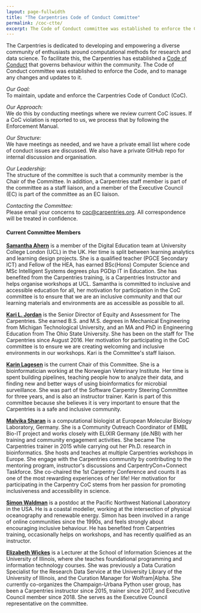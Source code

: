 ```yaml
---
layout: page-fullwidth
title: "The Carpentries Code of Conduct Committee"
permalink: /coc-ctte/
excerpt: The Code of Conduct committee was established to enforce the Code, and to manage any changes and updates to it.
---
```


The Carpentries is dedicated to developing and empowering a diverse community of enthusiasts around computational methods 
for research and data science. To facilitate this, the Carpentries has established a [Code of Conduct](https://docs.carpentries.org/topic_folders/policies/code-of-conduct.html) that governs 
behaviour within the community. The Code of Conduct committee was established to enforce the Code, and to manage any changes and updates to it.

_Our Goal:_    
To maintain, update and enforce the Carpentries Code of Conduct (CoC).

_Our Approach:_    
We do this by conducting meetings where we review current CoC issues. If a CoC violation is reported to us, we process that by following the Enforcement Manual.

_Our Structure:_    
We have meetings as needed, and we have a private email list where code of conduct issues are discussed. We also have a private GitHub repo for internal discussion and organisation.

_Our Leadership:_    
The structure of the committee is such that a community member is the Chair of the Committee. In addition, a Carpentries staff member is part of the committee as a staff liaison, and a member of the Executive Council (EC) is part of the committee as an EC liaison.

_Contacting the Committee:_     
Please email your concerns to [coc@carpentries.org](mailto:coc@carpentries.org). All correspondence will be treated in confidence.

#### Current Committee Members

[**Samantha Ahern**](https://github.com/quirksahern) is a member of the Digital Education team at University College London (UCL) in the UK. Her time is split between learning analytics and learning design projects. She is a qualified teacher (PGCE Secondary ICT) and Fellow of the HEA, has earned BSc(Hons) Computer Science and MSc Intelligent Systems degrees plus PGDip IT in Education. She has benefited from the Carpentries training, is a Carpentries Instructor and helps organise workshops at UCL. Samantha is committed to inclusive and accessible education for all, her motivation for participation in the CoC committee is to ensure that we are an inclusive community and that our learning materials and environments are as accessible as possible to all.

[**Kari L. Jordan**](https://github.com/kariljordan) is the Senior Director of Equity and Assessment for The Carpentries. She earned B.S. and M.S. degrees in Mechanical Engineering from Michigan Technological University, and an MA and PhD in Engineering Education from The Ohio State University. She has been on the staff for The Carpentries since August 2016. Her motivation for participating in the CoC committee is to ensure we are creating welcoming and inclusive environments in our workshops. Kari is the Committee's staff liaison.

[**Karin Lagesen**](https://github.com/karinlag) is the current Chair of this Committee. She is a bioinformatician working at the Norwegian Veterinary Institute. Her time is spent building pipelines, teaching people how to analyze their data, and finding new and better ways of using bioinformatics for microbial surveillance. She was part of the Software Carpentry Steering Committee for three years, and is also an instructor trainer. Karin is part of this committee because she believes it is very important to ensure that the Carpentries is a safe and inclusive community. 

[**Malvika Sharan**](https://github.com/malvikasharan) is a computational biologist at European Molecular Biology Laboratory, Germany. She is a Community Outreach Coordinator of EMBL Bio-IT project and works closely with ELIXIR Germany (de.NBI) with her training and community engagement activities. She became The Carpentries trainer in 2015 while carrying out her Ph.D. research in bioinformatics. She hosts and teaches at multiple Carpentries workshops in Europe. She engage with the Carpentries community by contributing to the mentoring program, instructor's discussions and CarpentryCon+Connect Taskforce. She co-chaired the 1st Carpentry Conference and counts it as one of the most rewarding experiences of her life! Her motivation for participating in the Carpentry CoC stems from her passion for promoting inclusiveness and accessibility in science.

[**Simon Waldman**](https://github.com/swaldman3) is a postdoc at the Pacific Northwest National Laboratory in the USA. He is a coastal modeller, working at the intersection of physical oceanography and renewable energy. Simon has been involved in a range of online communities since the 1990s, and feels strongly about encouraging inclusive behaviour. He has benefited from Carpentries training, occasionally helps on workshops, and has recently qualified as an instructor.


[**Elizabeth Wickes**](https://github.com/elliewix) is a Lecturer at the School of Information Sciences at the University of Illinois, where she teaches foundational programming and information technology courses. She was previously a Data Curation Specialist for the Research Data Service at the University Library of the University of Illinois, and the Curation Manager for Wolfram|Alpha. She currently co-organizes the Champaign-Urbana Python user group, has been a Carpentries instructor since 2015, trainer since 2017, and Executive Council member since 2018. She serves as the Executive Council representative
on the committee.


